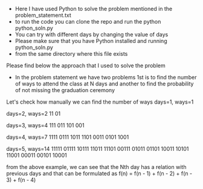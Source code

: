 - Here I have used Python to solve the problem mentioned in the problem_statement.txt
- to run the code you can clone the repo and run the python python_soln.py
- You can try with different days by changing the value of days
- Please make sure that you have Python installed and running python_soln.py 
- from the same directory where this file exists



Please find below the approach that I used to solve the problem


- In the problem statement we have two problems 1st is to find the number of ways to attend the class at N days and another to find the probability of not missing the graduation ceremony


Let's check how manually we can find the number of ways
days=1, ways=1

days=2, ways=2
11
01

days=3, ways=4
111
011
101
001

days=4, ways=7
1111
0111
1011
1101
0011
0101
1001

days=5, ways=14
11111
01111
10111
11011
11101
00111
01011
01101
10011
10101
11001
00011
00101
10001


from the above example, we can see that the Nth day has a relation with previous days and that can be formulated as
f(n) = f(n - 1) +  f(n - 2) + f(n - 3) + f(n - 4)
